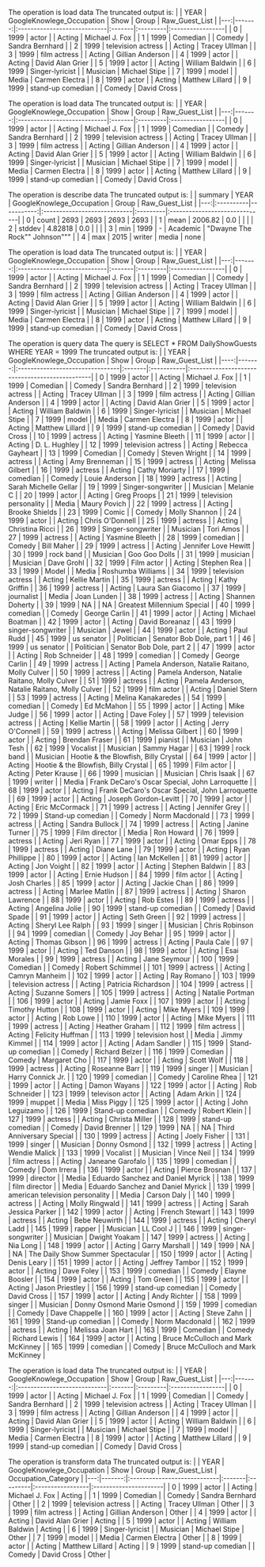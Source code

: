 The operation is load data
The truncated output is: 
|    |   YEAR | GoogleKnowlege_Occupation   | Show   | Group    | Raw_Guest_List   |
|---:|-------:|:----------------------------|:-------|:---------|:-----------------|
|  0 |   1999 | actor                       |        | Acting   | Michael J. Fox   |
|  1 |   1999 | Comedian                    |        | Comedy   | Sandra Bernhard  |
|  2 |   1999 | television actress          |        | Acting   | Tracey Ullman    |
|  3 |   1999 | film actress                |        | Acting   | Gillian Anderson |
|  4 |   1999 | actor                       |        | Acting   | David Alan Grier |
|  5 |   1999 | actor                       |        | Acting   | William Baldwin  |
|  6 |   1999 | Singer-lyricist             |        | Musician | Michael Stipe    |
|  7 |   1999 | model                       |        | Media    | Carmen Electra   |
|  8 |   1999 | actor                       |        | Acting   | Matthew Lillard  |
|  9 |   1999 | stand-up comedian           |        | Comedy   | David Cross      |

The operation is load data
The truncated output is: 
|    |   YEAR | GoogleKnowlege_Occupation   | Show   | Group    | Raw_Guest_List   |
|---:|-------:|:----------------------------|:-------|:---------|:-----------------|
|  0 |   1999 | actor                       |        | Acting   | Michael J. Fox   |
|  1 |   1999 | Comedian                    |        | Comedy   | Sandra Bernhard  |
|  2 |   1999 | television actress          |        | Acting   | Tracey Ullman    |
|  3 |   1999 | film actress                |        | Acting   | Gillian Anderson |
|  4 |   1999 | actor                       |        | Acting   | David Alan Grier |
|  5 |   1999 | actor                       |        | Acting   | William Baldwin  |
|  6 |   1999 | Singer-lyricist             |        | Musician | Michael Stipe    |
|  7 |   1999 | model                       |        | Media    | Carmen Electra   |
|  8 |   1999 | actor                       |        | Acting   | Matthew Lillard  |
|  9 |   1999 | stand-up comedian           |        | Comedy   | David Cross      |

The operation is describe data
The truncated output is: 
|    | summary   |       YEAR | GoogleKnowlege_Occupation   | Group    | Raw_Guest_List                |
|---:|:----------|-----------:|:----------------------------|:---------|:------------------------------|
|  0 | count     | 2693       | 2693                        | 2693     | 2693                          |
|  1 | mean      | 2006.82    | 0.0                         |          |                               |
|  2 | stddev    |    4.82818 | 0.0                         |          |                               |
|  3 | min       | 1999       | -                           | Academic | "Dwayne The Rock"" Johnson""" |
|  4 | max       | 2015       | writer                      | media    | none                          |

The operation is load data
The truncated output is: 
|    |   YEAR | GoogleKnowlege_Occupation   | Show   | Group    | Raw_Guest_List   |
|---:|-------:|:----------------------------|:-------|:---------|:-----------------|
|  0 |   1999 | actor                       |        | Acting   | Michael J. Fox   |
|  1 |   1999 | Comedian                    |        | Comedy   | Sandra Bernhard  |
|  2 |   1999 | television actress          |        | Acting   | Tracey Ullman    |
|  3 |   1999 | film actress                |        | Acting   | Gillian Anderson |
|  4 |   1999 | actor                       |        | Acting   | David Alan Grier |
|  5 |   1999 | actor                       |        | Acting   | William Baldwin  |
|  6 |   1999 | Singer-lyricist             |        | Musician | Michael Stipe    |
|  7 |   1999 | model                       |        | Media    | Carmen Electra   |
|  8 |   1999 | actor                       |        | Acting   | Matthew Lillard  |
|  9 |   1999 | stand-up comedian           |        | Comedy   | David Cross      |

The operation is query data
The query is SELECT * FROM DailyShowGuests WHERE YEAR = 1999
The truncated output is: 
|     |   YEAR | GoogleKnowlege_Occupation       | Show   | Group      | Raw_Guest_List                                 |
|----:|-------:|:--------------------------------|:-------|:-----------|:-----------------------------------------------|
|   0 |   1999 | actor                           |        | Acting     | Michael J. Fox                                 |
|   1 |   1999 | Comedian                        |        | Comedy     | Sandra Bernhard                                |
|   2 |   1999 | television actress              |        | Acting     | Tracey Ullman                                  |
|   3 |   1999 | film actress                    |        | Acting     | Gillian Anderson                               |
|   4 |   1999 | actor                           |        | Acting     | David Alan Grier                               |
|   5 |   1999 | actor                           |        | Acting     | William Baldwin                                |
|   6 |   1999 | Singer-lyricist                 |        | Musician   | Michael Stipe                                  |
|   7 |   1999 | model                           |        | Media      | Carmen Electra                                 |
|   8 |   1999 | actor                           |        | Acting     | Matthew Lillard                                |
|   9 |   1999 | stand-up comedian               |        | Comedy     | David Cross                                    |
|  10 |   1999 | actress                         |        | Acting     | Yasmine Bleeth                                 |
|  11 |   1999 | actor                           |        | Acting     | D. L. Hughley                                  |
|  12 |   1999 | television actress              |        | Acting     | Rebecca Gayheart                               |
|  13 |   1999 | Comedian                        |        | Comedy     | Steven Wright                                  |
|  14 |   1999 | actress                         |        | Acting     | Amy Brenneman                                  |
|  15 |   1999 | actress                         |        | Acting     | Melissa Gilbert                                |
|  16 |   1999 | actress                         |        | Acting     | Cathy Moriarty                                 |
|  17 |   1999 | comedian                        |        | Comedy     | Louie Anderson                                 |
|  18 |   1999 | actress                         |        | Acting     | Sarah Michelle Gellar                          |
|  19 |   1999 | Singer-songwriter               |        | Musician   | Melanie C                                      |
|  20 |   1999 | actor                           |        | Acting     | Greg Proops                                    |
|  21 |   1999 | television personality          |        | Media      | Maury Povich                                   |
|  22 |   1999 | actress                         |        | Acting     | Brooke Shields                                 |
|  23 |   1999 | Comic                           |        | Comedy     | Molly Shannon                                  |
|  24 |   1999 | actor                           |        | Acting     | Chris O'Donnell                                |
|  25 |   1999 | actress                         |        | Acting     | Christina Ricci                                |
|  26 |   1999 | Singer-songwriter               |        | Musician   | Tori Amos                                      |
|  27 |   1999 | actress                         |        | Acting     | Yasmine Bleeth                                 |
|  28 |   1999 | comedian                        |        | Comedy     | Bill Maher                                     |
|  29 |   1999 | actress                         |        | Acting     | Jennifer Love Hewitt                           |
|  30 |   1999 | rock band                       |        | Musician   | Goo Goo Dolls                                  |
|  31 |   1999 | musician                        |        | Musician   | Dave Grohl                                     |
|  32 |   1999 | Film actor                      |        | Acting     | Stephen Rea                                    |
|  33 |   1999 | Model                           |        | Media      | Roshumba Williams                              |
|  34 |   1999 | television actress              |        | Acting     | Kellie Martin                                  |
|  35 |   1999 | actress                         |        | Acting     | Kathy Griffin                                  |
|  36 |   1999 | actress                         |        | Acting     | Laura San Giacomo                              |
|  37 |   1999 | journalist                      |        | Media      | Joan Lunden                                    |
|  38 |   1999 | actress                         |        | Acting     | Shannen Doherty                                |
|  39 |   1999 | NA                              |        | NA         | Greatest Millennium Special                    |
|  40 |   1999 | comedian                        |        | Comedy     | George Carlin                                  |
|  41 |   1999 | actor                           |        | Acting     | Michael Boatman                                |
|  42 |   1999 | actor                           |        | Acting     | David Boreanaz                                 |
|  43 |   1999 | singer-songwriter               |        | Musician   | Jewel                                          |
|  44 |   1999 | actor                           |        | Acting     | Paul Rudd                                      |
|  45 |   1999 | us senator                      |        | Politician | Senator Bob Dole, part 1                       |
|  46 |   1999 | us senator                      |        | Politician | Senator Bob Dole, part 2                       |
|  47 |   1999 | actor                           |        | Acting     | Rob Schneider                                  |
|  48 |   1999 | comedian                        |        | Comedy     | George Carlin                                  |
|  49 |   1999 | actress                         |        | Acting     | Pamela Anderson, Natalie Raitano, Molly Culver |
|  50 |   1999 | actress                         |        | Acting     | Pamela Anderson, Natalie Raitano, Molly Culver |
|  51 |   1999 | actress                         |        | Acting     | Pamela Anderson, Natalie Raitano, Molly Culver |
|  52 |   1999 | film actor                      |        | Acting     | Daniel Stern                                   |
|  53 |   1999 | actress                         |        | Acting     | Melina Kanakaredes                             |
|  54 |   1999 | comedian                        |        | Comedy     | Ed McMahon                                     |
|  55 |   1999 | actor                           |        | Acting     | Mike Judge                                     |
|  56 |   1999 | actor                           |        | Acting     | Dave Foley                                     |
|  57 |   1999 | television actress              |        | Acting     | Kellie Martin                                  |
|  58 |   1999 | actor                           |        | Acting     | Jerry O'Connell                                |
|  59 |   1999 | actress                         |        | Acting     | Melissa Gilbert                                |
|  60 |   1999 | actor                           |        | Acting     | Brendan Fraser                                 |
|  61 |   1999 | pianist                         |        | Musician   | John Tesh                                      |
|  62 |   1999 | Vocalist                        |        | Musician   | Sammy Hagar                                    |
|  63 |   1999 | rock band                       |        | Musician   | Hootie & the Blowfish, Billy Crystal           |
|  64 |   1999 | actor                           |        | Acting     | Hootie & the Blowfish, Billy Crystal           |
|  65 |   1999 | Film actor                      |        | Acting     | Peter Krause                                   |
|  66 |   1999 | musician                        |        | Musician   | Chris Isaak                                    |
|  67 |   1999 | writer                          |        | Media      | Frank DeCaro's Oscar Special, John Larroquette |
|  68 |   1999 | actor                           |        | Acting     | Frank DeCaro's Oscar Special, John Larroquette |
|  69 |   1999 | actor                           |        | Acting     | Joseph Gordon-Levitt                           |
|  70 |   1999 | actor                           |        | Acting     | Eric McCormack                                 |
|  71 |   1999 | actress                         |        | Acting     | Jennifer Grey                                  |
|  72 |   1999 | Stand-up comedian               |        | Comedy     | Norm Macdonald                                 |
|  73 |   1999 | actress                         |        | Acting     | Sandra Bullock                                 |
|  74 |   1999 | actress                         |        | Acting     | Janine Turner                                  |
|  75 |   1999 | Film director                   |        | Media      | Ron Howard                                     |
|  76 |   1999 | actress                         |        | Acting     | Jeri Ryan                                      |
|  77 |   1999 | actor                           |        | Acting     | Omar Epps                                      |
|  78 |   1999 | actress                         |        | Acting     | Diane Lane                                     |
|  79 |   1999 | actor                           |        | Acting     | Ryan Phillippe                                 |
|  80 |   1999 | actor                           |        | Acting     | Ian McKellen                                   |
|  81 |   1999 | actor                           |        | Acting     | Jon Voight                                     |
|  82 |   1999 | actor                           |        | Acting     | Stephen Baldwin                                |
|  83 |   1999 | actor                           |        | Acting     | Ernie Hudson                                   |
|  84 |   1999 | film actor                      |        | Acting     | Josh Charles                                   |
|  85 |   1999 | actor                           |        | Acting     | Jackie Chan                                    |
|  86 |   1999 | actress                         |        | Acting     | Marlee Matlin                                  |
|  87 |   1999 | actress                         |        | Acting     | Sharon Lawrence                                |
|  88 |   1999 | actor                           |        | Acting     | Rob Estes                                      |
|  89 |   1999 | actress                         |        | Acting     | Angelina Jolie                                 |
|  90 |   1999 | stand-up comedian               |        | Comedy     | David Spade                                    |
|  91 |   1999 | actor                           |        | Acting     | Seth Green                                     |
|  92 |   1999 | actress                         |        | Acting     | Sheryl Lee Ralph                               |
|  93 |   1999 | singer                          |        | Musician   | Chris Robinson                                 |
|  94 |   1999 | comedian                        |        | Comedy     | Joy Behar                                      |
|  95 |   1999 | actor                           |        | Acting     | Thomas Gibson                                  |
|  96 |   1999 | actress                         |        | Acting     | Paula Cale                                     |
|  97 |   1999 | actor                           |        | Acting     | Ted Danson                                     |
|  98 |   1999 | actor                           |        | Acting     | Esai Morales                                   |
|  99 |   1999 | actress                         |        | Acting     | Jane Seymour                                   |
| 100 |   1999 | Comedian                        |        | Comedy     | Robert Schimmel                                |
| 101 |   1999 | actress                         |        | Acting     | Camryn Manheim                                 |
| 102 |   1999 | actor                           |        | Acting     | Ray Romano                                     |
| 103 |   1999 | television actress              |        | Acting     | Patricia Richardson                            |
| 104 |   1999 | actress                         |        | Acting     | Suzanne Somers                                 |
| 105 |   1999 | actress                         |        | Acting     | Natalie Portman                                |
| 106 |   1999 | actor                           |        | Acting     | Jamie Foxx                                     |
| 107 |   1999 | actor                           |        | Acting     | Timothy Hutton                                 |
| 108 |   1999 | actor                           |        | Acting     | Mike Myers                                     |
| 109 |   1999 | actor                           |        | Acting     | Rob Lowe                                       |
| 110 |   1999 | actor                           |        | Acting     | Mike Myers                                     |
| 111 |   1999 | actress                         |        | Acting     | Heather Graham                                 |
| 112 |   1999 | film actress                    |        | Acting     | Felicity Huffman                               |
| 113 |   1999 | television host                 |        | Media      | Jimmy Kimmel                                   |
| 114 |   1999 | actor                           |        | Acting     | Adam Sandler                                   |
| 115 |   1999 | Stand-up comedian               |        | Comedy     | Richard Belzer                                 |
| 116 |   1999 | Comedian                        |        | Comedy     | Margaret Cho                                   |
| 117 |   1999 | actor                           |        | Acting     | Scott Wolf                                     |
| 118 |   1999 | actress                         |        | Acting     | Roseanne Barr                                  |
| 119 |   1999 | singer                          |        | Musician   | Harry Connick Jr.                              |
| 120 |   1999 | comedian                        |        | Comedy     | Caroline Rhea                                  |
| 121 |   1999 | actor                           |        | Acting     | Damon Wayans                                   |
| 122 |   1999 | actor                           |        | Acting     | Rob Schneider                                  |
| 123 |   1999 | televison actor                 |        | Acting     | Adam Arkin                                     |
| 124 |   1999 | muppet                          |        | Media      | Miss Piggy                                     |
| 125 |   1999 | actor                           |        | Acting     | John Leguizamo                                 |
| 126 |   1999 | Stand-up comedian               |        | Comedy     | Robert Klein                                   |
| 127 |   1999 | actress                         |        | Acting     | Christa Miller                                 |
| 128 |   1999 | stand-up comedian               |        | Comedy     | David Brenner                                  |
| 129 |   1999 | NA                              |        | NA         | Third Anniversary Special                      |
| 130 |   1999 | actress                         |        | Acting     | Joely Fisher                                   |
| 131 |   1999 | singer                          |        | Musician   | Donny Osmond                                   |
| 132 |   1999 | actress                         |        | Acting     | Wendie Malick                                  |
| 133 |   1999 | Vocalist                        |        | Musician   | Vince Neil                                     |
| 134 |   1999 | film actress                    |        | Acting     | Janeane Garofalo                               |
| 135 |   1999 | comedian                        |        | Comedy     | Dom Irrera                                     |
| 136 |   1999 | actor                           |        | Acting     | Pierce Brosnan                                 |
| 137 |   1999 | director                        |        | Media      | Eduardo Sanchez and Daniel Myrick              |
| 138 |   1999 | film director                   |        | Media      | Eduardo Sanchez and Daniel Myrick              |
| 139 |   1999 | american television personality |        | Media      | Carson Daly                                    |
| 140 |   1999 | actress                         |        | Acting     | Molly Ringwald                                 |
| 141 |   1999 | actress                         |        | Acting     | Sarah Jessica Parker                           |
| 142 |   1999 | actor                           |        | Acting     | French Stewart                                 |
| 143 |   1999 | actress                         |        | Acting     | Bebe Neuwirth                                  |
| 144 |   1999 | actress                         |        | Acting     | Cheryl Ladd                                    |
| 145 |   1999 | rapper                          |        | Musician   | LL Cool J                                      |
| 146 |   1999 | singer-songwriter               |        | Musician   | Dwight Yoakam                                  |
| 147 |   1999 | actress                         |        | Acting     | Nia Long                                       |
| 148 |   1999 | actor                           |        | Acting     | Garry Marshall                                 |
| 149 |   1999 | NA                              |        | NA         | The Daily Show Summer Spectacular              |
| 150 |   1999 | actor                           |        | Acting     | Denis Leary                                    |
| 151 |   1999 | actor                           |        | Acting     | Jeffrey Tambor                                 |
| 152 |   1999 | actor                           |        | Acting     | Dave Foley                                     |
| 153 |   1999 | comedian                        |        | Comedy     | Elayne Boosler                                 |
| 154 |   1999 | actor                           |        | Acting     | Tom Green                                      |
| 155 |   1999 | actor                           |        | Acting     | Jason Priestley                                |
| 156 |   1999 | stand-up comedian               |        | Comedy     | David Cross                                    |
| 157 |   1999 | actor                           |        | Acting     | Andy Richter                                   |
| 158 |   1999 | singer                          |        | Musician   | Donny Osmond Marie Osmond                      |
| 159 |   1999 | comedian                        |        | Comedy     | Dave Chappelle                                 |
| 160 |   1999 | actor                           |        | Acting     | Steve Zahn                                     |
| 161 |   1999 | Stand-up comedian               |        | Comedy     | Norm Macdonald                                 |
| 162 |   1999 | actress                         |        | Acting     | Melissa Joan Hart                              |
| 163 |   1999 | Comedian                        |        | Comedy     | Richard Lewis                                  |
| 164 |   1999 | actor                           |        | Acting     | Bruce McCulloch and Mark McKinney              |
| 165 |   1999 | comedian                        |        | Comedy     | Bruce McCulloch and Mark McKinney              |

The operation is load data
The truncated output is: 
|    |   YEAR | GoogleKnowlege_Occupation   | Show   | Group    | Raw_Guest_List   |
|---:|-------:|:----------------------------|:-------|:---------|:-----------------|
|  0 |   1999 | actor                       |        | Acting   | Michael J. Fox   |
|  1 |   1999 | Comedian                    |        | Comedy   | Sandra Bernhard  |
|  2 |   1999 | television actress          |        | Acting   | Tracey Ullman    |
|  3 |   1999 | film actress                |        | Acting   | Gillian Anderson |
|  4 |   1999 | actor                       |        | Acting   | David Alan Grier |
|  5 |   1999 | actor                       |        | Acting   | William Baldwin  |
|  6 |   1999 | Singer-lyricist             |        | Musician | Michael Stipe    |
|  7 |   1999 | model                       |        | Media    | Carmen Electra   |
|  8 |   1999 | actor                       |        | Acting   | Matthew Lillard  |
|  9 |   1999 | stand-up comedian           |        | Comedy   | David Cross      |

The operation is transform data
The truncated output is: 
|    |   YEAR | GoogleKnowlege_Occupation   | Show   | Group    | Raw_Guest_List   | Occupation_Category   |
|---:|-------:|:----------------------------|:-------|:---------|:-----------------|:----------------------|
|  0 |   1999 | actor                       |        | Acting   | Michael J. Fox   | Acting                |
|  1 |   1999 | Comedian                    |        | Comedy   | Sandra Bernhard  | Other                 |
|  2 |   1999 | television actress          |        | Acting   | Tracey Ullman    | Other                 |
|  3 |   1999 | film actress                |        | Acting   | Gillian Anderson | Other                 |
|  4 |   1999 | actor                       |        | Acting   | David Alan Grier | Acting                |
|  5 |   1999 | actor                       |        | Acting   | William Baldwin  | Acting                |
|  6 |   1999 | Singer-lyricist             |        | Musician | Michael Stipe    | Other                 |
|  7 |   1999 | model                       |        | Media    | Carmen Electra   | Other                 |
|  8 |   1999 | actor                       |        | Acting   | Matthew Lillard  | Acting                |
|  9 |   1999 | stand-up comedian           |        | Comedy   | David Cross      | Other                 |

